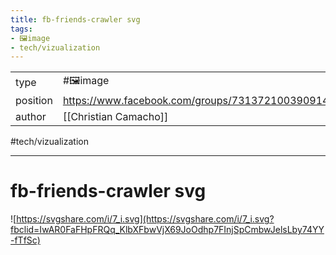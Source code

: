 ```yaml
---
title: fb-friends-crawler svg
tags:
- 🖼️image
- tech/vizualization
---
```



<table>
<tr>
<td> type </td>
<td> #🖼️image </td>
</tr>
<tr>
<td> position </td>
<td> <a href="https://www.facebook.com/groups/731372100390914/posts/884607038400752/">https://www.facebook.com/groups/731372100390914/posts/884607038400752/</a> </td>
</tr>
<tr>
<td> author </td>
<td> [[Christian Camacho]] </td>
</tr>
</table>

#tech/vizualization 

---

# fb-friends-crawler svg
![https://svgshare.com/i/7_i.svg](https://svgshare.com/i/7_i.svg?fbclid=IwAR0FaFHpFRQq_KlbXFbwVjX69JoOdhp7FInjSpCmbwJelsLby74YY-fTfSc)
